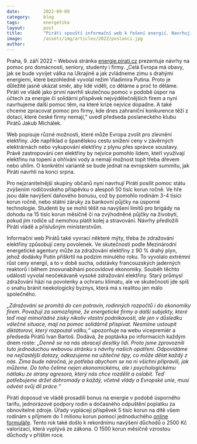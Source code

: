 ```yaml
---
date:         2022-09-09
category:     blog
tags:         energetika
layout:       post
title:        "Piráti spouští informační web k řešení energií. Navrhují další pomoc lidem v boji s drahou elektřinou"
image:        /assets/img/articles/2022/poslanci.jpg
author:       
---
```



 
Praha, 9. září 2022 – Webová stránka [energie.pirati.cz](energie.pirati.cz) prezentuje návrhy na pomoc pro domácnosti, seniory, studenty i firmy. „Celá Evropa má obavy, jak se bude vyvíjet válka na Ukrajině a jak zvládneme zimu s drahými energiemi, které bezohledně vyvolal režim Vladimira Putina. Proto je důležité jasně ukázat směr, aby lidé viděli, co děláme a proč to děláme. Piráti ve vládě jako první navrhli skutečnou pomoc v podobě úspor na účtech za energie či solidární příspěvek nejvýdělečnějších firem a nyní navrhujeme další pomoc těm, na které krize nejvíce dopadne. A také chceme zpracovat pomoc pro firmy, kde dnes zahraniční konkurence těží z dotací, které české firmy nemají,“ uvedl předseda poslaneckého klubu Pirátů Jakub Michálek. 

Web popisuje různé možnosti, které může Evropa zvolit pro zlevnění elektřiny. Jde například o španělskou cestu snížení ceny v závěrných elektrárnách nebo vykupování elektřiny z plynu přes správce soustavy. Právě zastropování cen elektřiny by nejvíce pomohlo lidem, kteří využívají elektřinu na topení a ohřívání vody a nemají možnost topit třeba dřevem nebo uhlím. O konkrétní variantě se bude jednat na evropském summitu, jak Piráti navrhli na konci srpna.

Pro nejzranitelnější skupiny občanů nyní navrhují Piráti posílit pomoc státu zvýšením rodičovského příspěvku o alespoň 50 tisíc korun ročně. Ve hře jsou dále navýšení daňového bonusu, což by pomohlo rodinám 3-4 tisíci korun ročně, nebo státní záruky za bankovní půjčky na úsporné technologie. Studenti by se mohli těšit na navýšení limitů pro brigády na dohodu na 15 tisíc korun měsíčně či na zvýhodněné půjčky na živobytí, pokud jim rodiče už nemohou platit kolej a stravování. Návrhy předložili Piráti vládě a příslušným ministerstvům.

Informační web Pirátů také vyvrací některé mýty, třeba že zdražování elektřiny způsobují ceny povolenek. Ve skutečnosti podle Mezinárodní energetické agentury může za zdražování elektřiny z 90 % drahý plyn, jehož dodávky Putin přiškrtil na podzim minulého roku. To vyvolalo extrémní růst ceny energií, a to v době sucha, odstávky francouzských jaderných reaktorů i během znovunabíhání pocovidové ekonomiky. Souběh těchto událostí vyvolal neočekávaně vysoké zdražování elektřiny. Starý průmysl zdražování hází na povolenky a ochranu klimatu, ale ve skutečnosti jde spíš o snahu bránit neekologický byznys, která má s realitou jen málo společného.

*„Zdražování se promítá do cen potravin, rodinných rozpočtů i do ekonomiky firem. Považuji za samozřejmé, že energetické firmy a další subjekty, které teď mají mimořádné zisky nikoliv vlastní podnikavostí, ale jen v důsledku válečné situace, mají na pomoc solidárně přispívat. Nesmíme ustoupit diktátorovi, který rozpoutal válku,“* upozorňuje na webu vicepremiér a předseda Pirátů Ivan Bartoš. Dodává, že poptávka po informacích každým dnem roste: *„Denně se na nás obracejí desítky lidí. Proto jsme zprovoznili tuto jednoduchou webovou stránku s návrhy našich opatření. Odpovídáme na nejčastější dotazy, odkazujeme na užitečné tipy, co může dělat každý z nás. Zima bude náročná, je potřeba abychom se na ni všichni připravili, jak můžeme. Do toho čelíme nejen ekonomickému, ale i psychologickému nátlaku ze strany agresora, který nás chce rozdělit a oslabit. Teď potřebujeme držet dohromady a každý, včetně vlády a Evropské unie, musí odvést svůj díl práce.“*
 
Piráti doposud ve vládě prosadili bonus na energie v podobě úsporného tarifu, jednorázové podpory rodin a dočasného odpuštění poplatku za obnovitelné zdroje. Úřady vyplácejí příspěvek 5 tisíc korun na dítě všem rodinám s příjmem do 1 milionu korun pomocí jednoduchého [online formuláře](https://www.mpsv.cz/jednorazovy-prispevek-na-dite). Tento rok také došlo k rekordnímu navýšení důchodů o 2500 Kč valorizací, která vyplývá ze zákona. O 1500 korun měsíčně vzrostou důchody v příštím roce.



